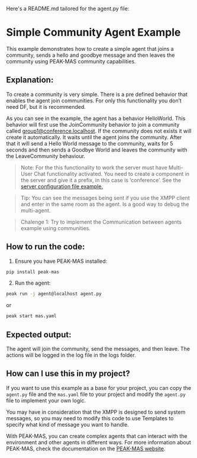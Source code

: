 Here's a README.md tailored for the agent.py file:

# Simple Community Agent Example

This example demonstrates how to create a simple agent that joins a community, sends a hello and goodbye message and then leaves the community using PEAK-MAS community capabilities.


## Explanation:


To create a community is very simple. There is a pre defined behavior that enables the agent join communities. For only this functionality you don’t need DF, but it is recommended.

As you can see in the example, the agent has a behavior HelloWorld. This behavior will first use the JoinCommunity behavior to join a community called group1@conference.localhost. If the community does not exists it will create it automatically. It waits until the agent joins the community. After that it will send a Hello World message to the community, waits for 5 seconds and then sends a Goodbye World and leaves the community with the LeaveCommunity behaviour.

> Note: For the this functionality to work the server must have Multi-User Chat functionality activated. You need to create a component in the server and give it a prefix, in this case is ‘conference’. See the [server configuration file example.](https://gecad-group.github.io/peak-mas/xmpp_config.html)

> Tip: You can see the messages being sent if you use the XMPP client and enter in the same room as the agent. Is a good way to debug the multi-agent.

> Chalenge 1: Try to implement the Communication between agents example using communities.

## How to run the code:

1. Ensure you have PEAK-MAS installed:

```bash
pip install peak-mas
```

2. Run the agent:

```bash
peak run -j agent@localhost agent.py
```

or 
    
```bash
peak start mas.yaml
```

## Expected output:

The agent will join the community, send the messages, and then leave. The actions will be logged in the log file in the logs folder.

## How can I use this in my project?

If you want to use this example as a base for your project, you can copy the `agent.py` file and the `mas.yaml` file to your project and modify the `agent.py` file to implement your own logic. 

You may have in consideration that the XMPP is designed to send system messages, so you may need to modify this code to use Templates to specify what kind of message you want to handle.

With PEAK-MAS, you can create complex agents that can interact with the environment and other agents in different ways. For more information about PEAK-MAS, check the documentation on the [PEAK-MAS website](https://gecad-group.github.io/peak-mas/).